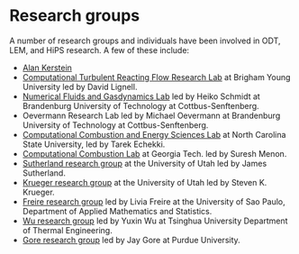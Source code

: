 # Research groups

A number of research groups and individuals have been involved in ODT, LEM, and HiPS research. A few of these include:
- [Alan Kerstein]()
- [Computational Turbulent Reacting Flow Research Lab](https://ignite.byu.edu) at Brigham Young University led by David Lignell.
- [Numerical Fluids and Gasdynamics Lab](https://www.b-tu.de/en/fg-stroemungsmodellierung/divisions/numerical-fluid-and-gasdynamics) led by Heiko Schmidt at Brandenburg University of Technology at Cottbus-Senftenberg.
- Oevermann Research Lab led by Michael Oevermann at Brandenburg University of Technology at Cottbus-Senftenberg.
- [Computational Combustion and Energy Sciences Lab](https://echekki.wordpress.ncsu.edu/) at North Carolina State University, led by Tarek Echekki.
- [Computational Combustion Lab](http://www.ccl.gatech.edu/) at Georgia Tech. led by Suresh Menon.
- [Sutherland research group](https://sutherland.che.utah.edu/) at the University of Utah led by James Sutherland.
- [Krueger research group](https://faculty.utah.edu/u0034822-STEVEN_K_KRUEGER/research/index.hml#research_groups) at the University of Utah led by Steven K. Krueger.
- [Freire research group](https://www.researchgate.net/profile/Livia_Freire2) led by Livia Freire at the University of Sao Paulo, Department of Applied Mathematics and Statistics.
- [Wu research group](http://www.depe.tsinghua.edu.cn/depeen/info/1031/1079.htm) led by Yuxin Wu at Tsinghua University Department of Thermal Engineering.
- [Gore research group](https://engineering.purdue.edu/GRG) led by Jay Gore at Purdue University.

